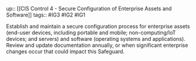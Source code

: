 up:: [[CIS Control 4 - Secure Configuration of Enterprise Assets and Software]]
tags:: #IG3 #IG2 #IG1

Establish and maintain a secure configuration process for enterprise assets (end-user devices, including portable and mobile; non-computing/IoT devices; and servers) and software (operating systems and applications). Review and update documentation annually, or when significant enterprise changes occur that could impact this Safeguard.
